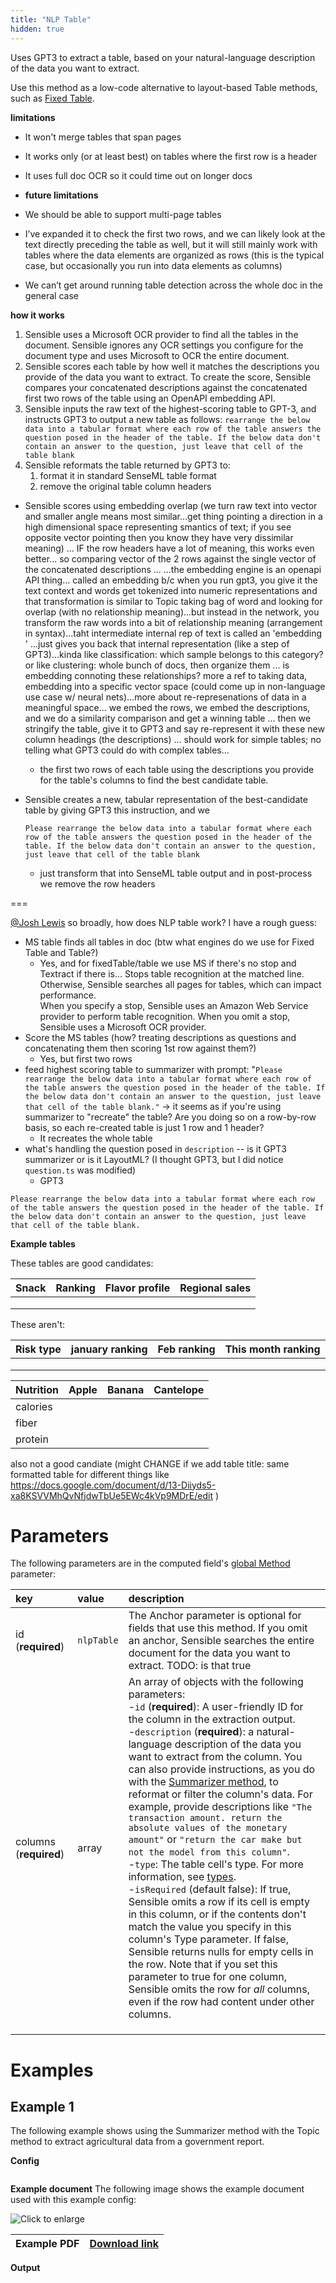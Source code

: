 ```yaml
---
title: "NLP Table"
hidden: true
---
```

Uses GPT3 to extract a table, based on your natural-language description of the data you want to extract.

Use this method as a low-code alternative to layout-based Table methods, such as [Fixed Table](doc:fixed-table).





**limitations**

- It won't merge tables that span pages

- It works only (or at least best) on tables where the first row is a header

- It uses full doc OCR so it could time out on longer docs

- **future limitations**

- We should be able to support multi-page tables

- I’ve expanded it to check the first two rows, and we can likely look at the text directly preceding the table as well, but it will still mainly work with tables where the data elements are organized as rows (this is the typical case, but occasionally you run into data elements as columns)
- We can’t get around running table detection across the whole doc in the general case

**how it works**

1. Sensible uses a Microsoft OCR provider to find all the tables in the document. Sensible ignores any OCR settings you configure for the document type and uses Microsoft to OCR the entire document.
2. Sensible scores each table by how well it matches the descriptions you provide of the data you want to extract. To create the score, Sensible compares your concatenated descriptions against the concatenated first two rows of the table using an OpenAPI embedding API. 
3. Sensible inputs the raw text of the highest-scoring table to GPT-3, and instructs GPT3 to output a new  table as follows:  `rearrange the below data into a tabular format where each row of the table answers the question posed in the header of the table. If the below data don't contain an answer to the question, just leave that cell of the table blank`
4. Sensible reformats the table returned by GPT3 to:
   1. format it in standard SenseML table format
   2.  remove the original table column headers 

- Sensible scores using embedding overlap (we turn raw text into vector and smaller angle means most similar...get thing pointing a direction in a high dimensional space representing smantics of text; if you see opposite vector pointing then you know they have very dissimilar meaning) ... IF the row headers have a lot of meaning, this works even better... so comparing vector of the 2 rows against the single vector of the concatenated descriptions ... ...the embedding engine is an openapi API thing... called an embedding b/c when you run gpt3, you give it the text context and words get tokenized into numeric representations and that transformation is similar to Topic taking bag of word and looking for overlap (with no relationship meaning)...but instead in the network, you transform the raw words into a bit of relationship meaning (arrangement in syntax)...taht intermediate internal rep of text is called an 'embedding ' ...just gives you back that internal representation (like a step of GPT3)...kinda like classification: which sample belongs to this category? or like clustering: whole bunch of docs, then organize them ... is embedding connoting these relationships? more a ref to taking data, embedding into a specific vector space (could come up in non-language use case w/ neural nets)...more about re-represenations of data in a meaningful space... we embed the rows, we embed the descriptions, and we do a similarity comparison and get a winning table ... then we stringify the table, give it to GPT3 and say re-represent it with these new column headings (the descriptions) ... should work for simple tables; no telling what GPT3 could do with complex tables...  

  -  the first two rows of each table using the descriptions you provide for the table's columns to find the best candidate table.

- Sensible creates a new, tabular representation of the best-candidate table by giving GPT3 this instruction, and we 

  `Please rearrange the below data into a tabular format where each row of the table answers the question posed in the header of the table. If the below data don't contain an answer to the question, just leave that cell of the table blank`

  - just transform that into SenseML table output and in post-process we remove the row headers



===

[@Josh Lewis](https://sensiblehq.slack.com/team/U0181MWQ8BV) so broadly, how does NLP table work? I have a rough guess:

- MS table finds all tables in doc (btw what engines do we use for Fixed Table and Table?)
  - Yes, and for fixedTable/table we use MS if there's no stop and Textract if there is... Stops table recognition at the matched line. Otherwise, Sensible searches all pages for tables, which can impact performance.<br/>When you specify a stop, Sensible  uses an Amazon Web Service  provider to perform table recognition. When you omit a stop, Sensible uses a Microsoft OCR provider.
- Score the MS tables (how? treating descriptions as questions and concatenating them then scoring 1st row against them?)
  - Yes, but first two rows
- feed highest scoring table to summarizer with prompt: "`Please rearrange the below data into a tabular format where each row of the table answers the question posed in the header of the table. If the below data don't contain an answer to the question, just leave that cell of the table blank."` -> it seems as if you're using summarizer to "recreate" the table? Are you doing so on a row-by-row basis, so each re-created table is just 1 row and 1 header? 
  - It recreates the whole table
- what's handling the question posed in `description` -- is it GPT3 summarizer or is it LayoutML? (I thought GPT3, but I did notice `question.ts` was modified)
  - GPT3



`Please rearrange the below data into a tabular format where each row of the table answers the question posed in the header of the table. If the below data don't contain an answer to the question, just leave that cell of the table blank.`



**Example tables**



These tables are good candidates:

| Snack | Ranking | Flavor profile | Regional sales |
| ----- | ------- | -------------- | -------------- |
|       |         |                |                |
|       |         |                |                |
|       |         |                |                |







These aren't:

| Risk type | january ranking | Feb ranking | This month ranking |
| --------- | --------------- | ----------- | ------------------ |
|           |                 |             |                    |
|           |                 |             |                    |
|           |                 |             |                    |

| Nutrition | Apple | Banana | Cantelope |
| --------- | ----- | ------ | --------- |
| calories  |       |        |           |
| fiber     |       |        |           |
| protein   |       |        |           |





also not a good candiate (might CHANGE if we add table title: same formatted table for different things like https://docs.google.com/document/d/13-Diiyds5-xa8KSVVMhQvNfjdwTbUe5EWc4kVp9MDrE/edit )





Parameters
====

The following parameters are in the computed field's [global Method](doc:computed-field-methods#parameters) parameter: 


| key                    | value      | description                                                  |
| :--------------------- | :--------- | :----------------------------------------------------------- |
| id (**required**)      | `nlpTable` | The Anchor parameter is optional for fields that use this method. If you omit an anchor, Sensible searches the entire document for the data you want to extract. TODO: is that true |
| columns (**required**) | array      | An array of objects with the following parameters: <br/> -`id` (**required**): A user-friendly ID for the column in the extraction output. <br/>  -`description` (**required**):  a natural-language description of the data you want to extract from the column. You can also provide instructions, as you do with the [Summarizer method](doc:summarizer), to reformat or filter the column's data. For example, provide descriptions like `"The transaction amount. return the absolute values of the monetary amount"` or `"return the car make but not the model from this column"`.  <br/> -`type`: The table cell's type. For more information, see [types](doc:types). <br/>  -`isRequired` (default false): If true, Sensible omits a row if its cell is empty in this column, or if the contents don't match the value you specify in this column's Type parameter. If false, Sensible returns nulls for empty cells in the row. Note that if you set this parameter to true for one column, Sensible omits the row for *all* columns, even if the row had content under other columns. |
|                        |            |                                                              |
|                        |            |                                                              |
|                        |            |                                                              |

Examples
====

Example 1
---

The following example shows using the Summarizer method with the Topic method to extract agricultural data from a government report.

**Config**

```json

```

**Example document**
The following image shows the example document used with this example config:

![Click to enlarge](https://raw.githubusercontent.com/sensible-hq/sensible-docs/main/readme-sync/assets/v0/images/final/tbd_.png)

| Example PDF | [Download link](https://raw.githubusercontent.com/sensible-hq/sensible-docs/main/readme-sync/assets/v0/pdfs/tbd_.pdf) |
| ------------------------------- | ---------------------------------------------------------------------------------------------------------------------------------------- |

**Output**

```json

```



